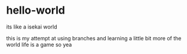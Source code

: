 # hello-world
its like a isekai world

this is my attempt at using branches and learning a little bit more of the world
life is a game so yea
